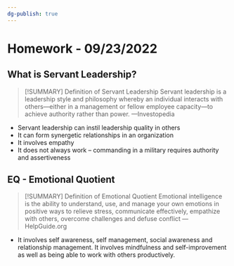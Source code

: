 ```yaml
---
dg-publish: true
---
```

# Homework - 09/23/2022

## What is Servant Leadership?
> [!SUMMARY] Definition of Servant Leadership
> Servant leadership is a leadership style and philosophy whereby an individual interacts with others—either in a management or fellow employee capacity—to achieve authority rather than power.
> —Investopedia
- Servant leadership can instil leadership quality in others
- It can form synergetic relationships in an organization
- It involves empathy
- It does not always work – commanding in a military requires authority and assertiveness

## EQ - Emotional Quotient

> [!SUMMARY] Definition of Emotional Quotient
> Emotional intelligence is the ability to understand, use, and manage your own emotions in positive ways to relieve stress, communicate effectively, empathize with others, overcome challenges and defuse conflict
> —HelpGuide.org

- It involves self awareness, self management, social awareness and relationship management. It involves mindfulness and self-improvement as well as being able to work with others productively.


